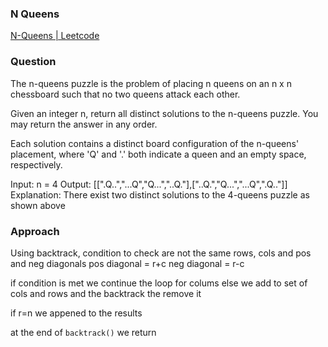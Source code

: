 ### N Queens
[N-Queens | Leetcode](https://leetcode.com/problems/n-queens/description/)

### Question
The n-queens puzzle is the problem of placing n queens on an n x n chessboard such that no two queens attack each other.

Given an integer n, return all distinct solutions to the n-queens puzzle. You may return the answer in any order.

Each solution contains a distinct board configuration of the n-queens' placement, where 'Q' and '.' both indicate a queen and an empty space, respectively.

Input: n = 4
Output: [[".Q..","...Q","Q...","..Q."],["..Q.","Q...","...Q",".Q.."]]
Explanation: There exist two distinct solutions to the 4-queens puzzle as shown above

### Approach
Using backtrack, condition to check are not the same rows, cols and pos and neg diagonals
pos diagonal = r+c
neg diagonal = r-c

if condition is met we continue the loop for colums else we add to set of cols and rows and the backtrack the remove it

if r=n we appened to the results 

at the end of `backtrack()` we return 